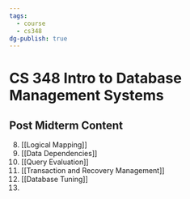 ```yaml
---
tags:
  - course
  - cs348
dg-publish: true
---
```

# CS 348 Intro to Database Management Systems
## Post Midterm Content
8. [[Logical Mapping]]
9. [[Data Dependencies]]
10. [[Query Evaluation]]
11. [[Transaction and Recovery Management]]
12. [[Database Tuning]]
13. 